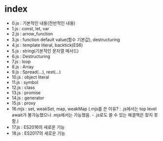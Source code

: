 # index
- 0.js : 기본적인 내용(전반적인 내용)
- 1.js : const, let, var
- 2.js : arrow_function
- 3.js : function default value(함수 기본값), destructuring
- 4.js : template literal, backtick(ES6)
- 5.js : string(기본적인 문자열 메서드)
- 6.js : Destructuring
- 7.js : loop
- 8.js : Array
- 9.js : Spread(...), rest(...)
- 10.js : object literal
- 11.js : symbol
- 12.js : class
- 13.js : promise
- 14.js : generator
- 15.js : proxy
- 16.mjs : set, weakSet, map, weakMap (.mjs를 쓴 이유? : .js에서는 top level await가 불가능했으나 .mjs에서는 가능했음. - .js로도 쓸 수 있는 해결책은 찾지 못함.)
- 17.js : ES2016의 새로운 기능
- 18.js : ES2017의 새로운 기능